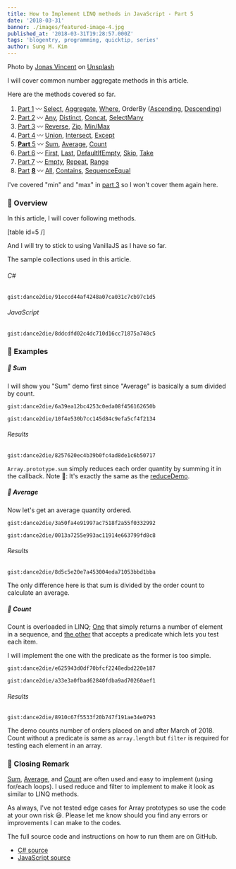 ```yaml
---
title: How to Implement LINQ methods in JavaScript - Part 5
date: '2018-03-31'
banner: ./images/featured-image-4.jpg
published_at: '2018-03-31T19:28:57.000Z'
tags: 'blogentry, programming, quicktip, series'
author: Sung M. Kim
---
```


Photo by [Jonas Vincent](https://unsplash.com/photos/xulIYVIbYIc?utm_source=unsplash&utm_medium=referral&utm_content=creditCopyText) on [Unsplash](https://unsplash.com/search/photos/high-five?utm_source=unsplash&utm_medium=referral&utm_content=creditCopyText)

I will cover common number aggregate methods in this article.

Here are the methods covered so far.

1. [Part 1](https://www.slightedgecoder.com/2018/02/24/approximate-equivalent-linq-methods-javascript/) 〰️ [Select](https://www.slightedgecoder.com/2018/02/24/approximate-equivalent-linq-methods-javascript/#select), [Aggregate](https://www.slightedgemate-equivalent-linq-methods-javascript/#aggregate), [Where](https://www.slightedgecoder.com/2018/02/24/approximate-equivalent-linq-methods-javascript/#where), OrderBy ([Ascending](https://www.slightedgecoder.com/2018/02/24/approximate-equivalent-linq-methods-javascript/#orderByAscending), [Descending](https://www.slightedgecoder.com/2018/02/24/approximate-equivalent-linq-methods-javascript/#orderByDescending))
2. [Part 2](https://www.slightedgecoder.com/2018/03/03/approximate-equivalent-linq-methods-javascript-part-2/) 〰️ [Any](https://www.slightedgecoder.com/2018/03/03/approximate-equivalent-linq-methods-javascript-part-2/#any), [Distinct](https://www.slightedgecoder.com/2018/03/03/approximate-equivalent-linq-methods-javascript-part-2/#distinct), [Concat](https://www.slightedgecoder.com/2018/03/03/approximate-equivalent-linq-methods-javascript-part-2/#concat), [SelectMany](https://www.slightedgecoder.com/2018/03/03/approximate-equivalent-linq-methods-javascript-part-2/#selectmany)
3. [Part 3](https://www.slightedgecoder.com/2018/03/10/an-approximate-equivalent-of-linq-methods-in-javascript-part-3/) 〰️ [Reverse](https://www.slightedgecoder.com/2018/03/10/an-approximate-equivalent-of-linq-methods-in-javascript-part-3/#reverse), [Zip](https://www.slightedgecoder.com/2018/03/10/an-approximate-equivalent-of-linq-methods-in-javascript-part-3/#zip), [Min/Max](https://www.slightedgecoder.com/2018/03/10/an-approximate-equivalent-of-linq-methods-in-javascript-part-3/#minmax)
4. [Part 4](https://www.slightedgecoder.com/2018/03/21/an-approximate-equivalent-of-linq-methods-in-javascript-part-4/) 〰️ [Union](https://www.slightedgecoder.com/2018/03/21/an-approximate-equivalent-of-linq-methods-in-javascript-part-4/#union), [Intersect](https://www.slightedgecoder.com/2018/03/21/an-approximate-equivalent-of-linq-methods-in-javascript-part-4/#intersect), [Except](https://www.slightedgecoder.com/2018/03/21/an-approximate-equivalent-of-linq-methods-in-javascript-part-4/#except)
5. [**Part** 5](https://www.slightedgecoder.com/2018/03/31/an-approximate-equivalent-of-linq-methods-in-javascript-part-5/) 〰️ [Sum](https://www.slightedgecoder.com/2018/03/31/an-approximate-equivalent-of-linq-methods-in-javascript-part-5/#sum), [Average](https://www.slightedgecoder.com/2018/03/31/an-approximate-equivalent-of-linq-methods-in-javascript-part-5/#average), [Count](https://www.slightedgecoder.com/2018/03/31/an-approximate-equivalent-of-linq-methods-in-javascript-part-5/#count)
6. [Part 6](https://www.slightedgecoder.com/2018/04/14/an-approximate-equivalent-of-linq-methods-in-javascript-part-6/) 〰️ [First](https://www.slightedgecoder.com/2018/04/14/an-approximate-equivalent-of-linq-methods-in-javascript-part-6/#first), [Last](https://www.slightedgecoder.com/2018/04/14/an-approximate-equivalent-of-linq-methods-in-javascript-part-6/#last), [DefaultIfEmpty](https://www.slightedgecoder.com/2018/04/14/an-approximate-equivalent-of-linq-methods-in-javascript-part-6/#defaultIfEmpty), [Skip](https://www.slightedgecoder.com/2018/04/14/an-approximate-equivalent-of-linq-methods-in-javascript-part-6/#skip), [Take](https://www.slightedgecoder.com/2018/04/14/an-approximate-equivalent-of-linq-methods-in-javascript-part-6/#take)
7. [Part 7](https://www.slightedgecoder.com/2018/04/21/an-approximate-equivalent-of-linq-methods-in-javascript-part-7/) 〰️ [Empty](https://www.slightedgecoder.com/2018/04/21/an-approximate-equivalent-of-linq-methods-in-javascript-part-7#empty), [Repeat](https://www.slightedgecoder.com/2018/04/21/an-approximate-equivalent-of-linq-methods-in-javascript-part-7#repeat), [Range](https://www.slightedgecoder.com/2018/04/21/an-approximate-equivalent-of-linq-methods-in-javascript-part-7#range)
8. [Par](https://www.slightedgecoder.com/2018/04/28/how-to-implement-linq-methods-in-javascript-part-8/)[t](https://www.slightedgecoder.com/2018/04/28/how-to-implement-linq-methods-in-javascript-part-8/) **[8](https://www.slightedgecoder.com/2018/04/28/how-to-implement-linq-methods-in-javascript-part-8/)** 〰️ [All](#all), [Contains](#contains), [SequenceEqual](#sequenceEqual)

I've covered "min" and "max" in [part 3](https://www.slightedgecoder.com/2018/03/10/an-approximate-equivalent-of-linq-methods-in-javascript-part-3/#minmax) so I won't cover them again here.

### 🔴 Overview

In this article, I will cover following methods.

\[table id=5 /\]

And I will try to stick to using VanillaJS as I have so far.

The sample collections used in this article.

###### C#

`gist:dance2die/91eccd44af4248a07ca031c7cb97c1d5`

###### JavaScript

`gist:dance2die/8ddcdfd02c4dc710d16cc71875a748c5`

### 🔴 Examples

##### 🔸 Sum

I will show you "Sum" demo first since "Average" is basically a sum divided by count.

`gist:dance2die/6a39ea12bc4253c0eda08f456162650b`

`gist:dance2die/10f4e530b7cc145d84c9efa5cf4f2134`

###### Results

`gist:dance2die/8257620ec4b39b0fc4ad8de1c6b50717`

`Array.prototype.sum` simply reduces each order quantity by summing it in the callback. Note 📝: It's exactly the same as the [reduceDemo](https://www.slightedgecoder.com/2018/02/24/approximate-equivalent-linq-methods-javascript/#aggregate).

##### 🔸 Average

Now let's get an average quantity ordered.

`gist:dance2die/3a50fa4e91997ac7518f2a55f0332992`

`gist:dance2die/0013a7255e993ac11914e663799fd8c8`

###### Results

`gist:dance2die/8d5c5e20e7a453004eda71053bbd1bba`

The only difference here is that sum is divided by the order count to calculate an average.

##### 🔸 Count

Count is overloaded in LINQ; [One](https://msdn.microsoft.com/en-us/library/bb338038(v=vs.110).aspx) that simply returns a number of element in a sequence, and [the other](https://msdn.microsoft.com/en-us/library/bb535181(v=vs.110).aspx) that accepts a predicate which lets you test each item.

I will implement the one with the predicate as the former is too simple.

`gist:dance2die/e625943d0df70bfcf2248edbd220e187`

`gist:dance2die/a33e3a0fbad62840fdba9ad70260aef1`

###### Results

`gist:dance2die/8910c67f5533f20b747f191ae34e0793`

The demo counts number of orders placed on and after March of 2018. Count without a predicate is same as `array.length` but `filter` is required for testing each element in an array.

### 🔴 Closing Remark

[Sum](#sum), [Average](#average), and [Count](#count) are often used and easy to implement (using for/each loops). I used reduce and filter to implement to make it look as similar to LINQ methods.

As always, I've not tested edge cases for Array prototypes so use the code at your own risk 😃. Please let me know should you find any errors or improvements I can make to the codes.

The full source code and instructions on how to run them are on GitHub.

- [C# source](https://github.com/dance2die/blog.LinqAndJavascript.CSharpDemo)
- [JavaScript source](https://github.com/dance2die/blog.LinqAndJavascript.JavascriptDemo)

